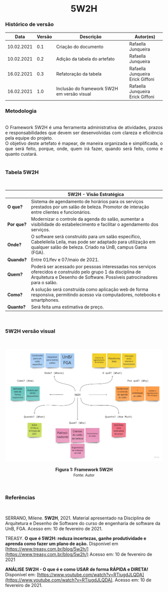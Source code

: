 # <center> 5W2H
### Histórico de versão<br>
|Data | Versão | Descrição | Autor(es)
| -- | -- | -- | -- |
| 10.02.2021 | 0.1 | Criação do documento | Rafaella Junqueira |
| 10.02.2021 | 0.2 | Adição da tabela do artefato | Rafaella Junqueira |
| 16.02.2021 | 0.3 | Refatoração da tabela | Rafaella Junqueira <br> Erick Giffoni |
| 16.02.2021 | 1.0 | Inclusão do framework 5W2H em versão visual | Rafaella Junqueira <br> Erick Giffoni |

### Metodologia

<div align="justify">

<br>O Framework 5W2H é uma ferramenta administrativa de atividades, prazos e responsabilidades que devem ser desenvolvidas com clareza e eficiência pela equipe do projeto. 
<br>O objetivo deste artefato é mapear, de maneira organizada e simplificada, o que será feito, porque, onde, quem irá fazer, quando será feito, como e quanto custará.<br><br>
</div>

### Tabela 5W2H
<br>

| | <center>5W2H - Visão Estratégica|
--|--|
**O que?** | Sistema de agendamento de horários para os serviços prestados por um salão de beleza. Promotor de interação entre clientes e funcionários.
**Por que?** | Modernizar o controle da agenda do salão, aumentar a visibilidade do estabelecimento e facilitar o agendamento dos serviços.
**Onde?** | O software será construído para um salão específico, Cabeleileila Leila, mas pode ser adaptado para utilização em qualquer salão de beleza. Criado na UnB, campus Gama (FGA).
**Quando?** | Entre 01/fev e 07/maio de 2021.
**Quem?** | Poderá ser acessado por pessoas interessadas nos serviços oferecidos e construído pelo grupo 1 da disciplina de Arquitetura e Desenho de Software. Possíveis patrocinadores para o salão.
**Como?** | A solução será construída como aplicação web de forma responsiva, permitindo acesso via computadores, notebooks e smartphones. 
**Quanto?**| Será feita uma estimativa de preço.
<br>

### 5W2H versão visual
<br>
<p align="center">
<img src='../../img/5w2h.jpg'>
  <figcaption align='center'>
    <b>Figura 1: Framework 5W2H</b>
    </br>
    <small>Fonte: Autor</small>
  </figcaption>
</p></br>

### Referências
<br>

SERRANO, Milene. **5W2H**, 2021. Material apresentado na Disciplina de Arquitetura e Desenho de Software do curso de engenharia de software da UnB, FGA. Acesso em: 10 de fevereiro de 2021.

TREASY. **O que é 5W2H: reduza incertezas, ganhe produtividade e aprenda como fazer um plano de ação.** Disponível em [https://www.treasy.com.br/blog/5w2h/](https://www.treasy.com.br/blog/5w2h/) Acesso em: 10 de fevereiro de 2021

**ANÁLISE 5W2H - O que é e como USAR de forma RÁPIDA e DIRETA!** Disponível em: [https://www.youtube.com/watch?v=RTiugdJLQDA](https://www.youtube.com/watch?v=RTiugdJLQDA). Acesso em: 10 de fevereiro de 2021.
